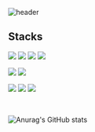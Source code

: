 <!-- 인사배너 -->
![header](https://capsule-render.vercel.app/api?type=Soft&color=auto&height=100&section=header&text=👋🏻%20Welcome%20to%20TK's%20Github&fontSize=50)

<!--
- 🔭 I’m currently working on ...
- 🌱 I’m currently learning ...
- 👯 I’m looking to collaborate on ...
- 🤔 I’m looking for help with ...
- 💬 Ask me about ...
- 📫 How to reach me: atk0426@naver.com
- 😄 Pronouns: ...
- ⚡ Fun fact: ...
-->

## Stacks
<!-- language -->
<img src="https://img.shields.io/badge/Javascript-F7DF1E?style=flat-square&logo=javascript&logoColor=black"/> <img src="https://img.shields.io/badge/Typescript-3178C6?style=flat-square&logo=typescript&logoColor=white"/>
<img src="https://img.shields.io/badge/CSS3-1572B6?style=flat-square&logo=Css3&logoColor=white"/>
<img src="https://img.shields.io/badge/Html5-E34F26?style=flat-square&logo=Html5&logoColor=white"/>

<!-- flameWork -->
<img src="https://img.shields.io/badge/React-61DAFB?style=flat-square&logo=React&logoColor=black"/> <img src="https://img.shields.io/badge/styled components-DB7093?style=flat-square&logo=styledcomponents&logoColor=white"/>

<!-- Design -->
<img src="https://img.shields.io/badge/Figma-F24E1E?style=flat-square&logo=figma&logoColor=white"/> <img src="https://img.shields.io/badge/Adobe Photoshop-31A8FF?style=flat-square&logo=adobephotoshop&logoColor=white"/>
<img src="https://img.shields.io/badge/Adobe Illustrator-FF9A00?style=flat-square&logo=adobeillustrator&logoColor=white"/>

</br>

<!-- 종합성적표 -->
![Anurag's GitHub stats](https://github-readme-stats.vercel.app/api?username=TaekyungAn&show_icons=true&theme=default)
